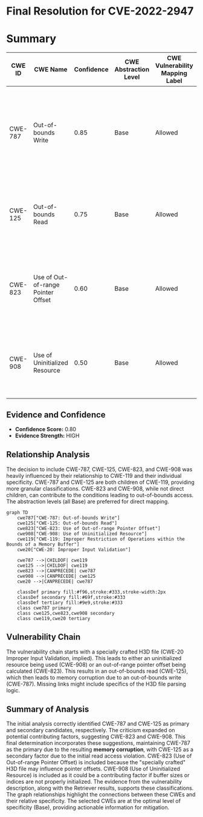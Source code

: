 # Final Resolution for CVE-2022-2947

# Summary
| CWE ID | CWE Name | Confidence | CWE Abstraction Level | CWE Vulnerability Mapping Label | CWE-Vulnerability Mapping Notes |
|---|---|---|---|---|---|
| CWE-787 | Out-of-bounds Write | 0.85 | Base | Allowed | Primary CWE. Memory corruption implies a write outside buffer boundaries. Triggered by specially crafted H3D file. |
| CWE-125 | Out-of-bounds Read | 0.75 | Base | Allowed | Secondary Candidate CWE. The vulnerability initially manifests as a read access violation. |
| CWE-823 | Use of Out-of-range Pointer Offset | 0.60 | Base | Allowed | Additional Candidate CWE. Potentially related to how the H3D file influences pointer offsets. |
| CWE-908 | Use of Uninitialized Resource | 0.50 | Base | Allowed | Additional Candidate CWE. Could be contributing factor if buffer size or indices are uninitialized. |

## Evidence and Confidence

*   **Confidence Score:** 0.80
*   **Evidence Strength:** HIGH

## Relationship Analysis
The decision to include CWE-787, CWE-125, CWE-823, and CWE-908 was heavily influenced by their relationship to CWE-119 and their individual specificity. CWE-787 and CWE-125 are both children of CWE-119, providing more granular classifications. CWE-823 and CWE-908, while not direct children, can contribute to the conditions leading to out-of-bounds access. The abstraction levels (all Base) are preferred for direct mapping.

```mermaid
graph TD
    cwe787["CWE-787: Out-of-bounds Write"]
    cwe125["CWE-125: Out-of-bounds Read"]
    cwe823["CWE-823: Use of Out-of-range Pointer Offset"]
    cwe908["CWE-908: Use of Uninitialized Resource"]
    cwe119["CWE-119: Improper Restriction of Operations within the Bounds of a Memory Buffer"]
    cwe20["CWE-20: Improper Input Validation"]
    
    cwe787 -->|CHILDOF| cwe119
    cwe125 -->|CHILDOF| cwe119
    cwe823 -->|CANPRECEDE| cwe787
    cwe908 -->|CANPRECEDE| cwe125
    cwe20 -->|CANPRECEDE| cwe787

    classDef primary fill:#f96,stroke:#333,stroke-width:2px
    classDef secondary fill:#69f,stroke:#333
    classDef tertiary fill:#9e9,stroke:#333
    class cwe787 primary
    class cwe125,cwe823,cwe908 secondary
    class cwe119,cwe20 tertiary
```

## Vulnerability Chain
The vulnerability chain starts with a specially crafted H3D file (CWE-20 Improper Input Validation, implied). This leads to either an uninitialized resource being used (CWE-908) or an out-of-range pointer offset being calculated (CWE-823). This results in an out-of-bounds read (CWE-125), which then leads to memory corruption due to an out-of-bounds write (CWE-787). Missing links might include specifics of the H3D file parsing logic.

## Summary of Analysis
The initial analysis correctly identified CWE-787 and CWE-125 as primary and secondary candidates, respectively. The criticism expanded on potential contributing factors, suggesting CWE-823 and CWE-908. This final determination incorporates these suggestions, maintaining CWE-787 as the primary due to the resulting **memory corruption**, with CWE-125 as a secondary factor due to the initial read access violation. CWE-823 (Use of Out-of-range Pointer Offset) is included because the "specially crafted" H3D file may influence pointer offsets. CWE-908 (Use of Uninitialized Resource) is included as it could be a contributing factor if buffer sizes or indices are not properly initialized. The evidence from the vulnerability description, along with the Retriever results, supports these classifications. The graph relationships highlight the connections between these CWEs and their relative specificity. The selected CWEs are at the optimal level of specificity (Base), providing actionable information for mitigation.
